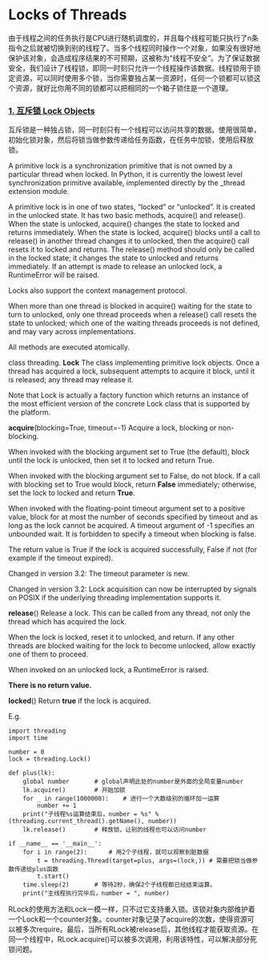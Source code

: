 # Locks of Threads 
由于线程之间的任务执行是CPU进行随机调度的，并且每个线程可能只执行了n条指令之后就被切换到别的线程了。当多个线程同时操作一个对象，如果没有很好地保护该对象，会造成程序结果的不可预期，这被称为“线程不安全”。为了保证数据安全，我们设计了线程锁，即同一时刻只允许一个线程操作该数据。线程锁用于锁定资源，可以同时使用多个锁，当你需要独占某一资源时，任何一个锁都可以锁这个资源，就好比你用不同的锁都可以把相同的一个箱子锁住是一个道理。 


### [1. 互斥锁 Lock Objects](https://docs.python.org/3/library/threading.html#lock-objects) 
互斥锁是一种独占锁，同一时刻只有一个线程可以访问共享的数据。使用很简单，初始化锁对象，然后将锁当做参数传递给任务函数，在任务中加锁，使用后释放锁。 

A primitive lock is a synchronization primitive that is not owned by a particular thread when locked.
In Python, it is currently the lowest level synchronization primitive available, implemented directly by the _thread extension module. 

A primitive lock is in one of two states, “locked” or “unlocked”.
It is created in the unlocked state. It has two basic methods, acquire() and release().
When the state is unlocked, acquire() changes the state to locked and returns immediately.
When the state is locked, acquire() blocks until a call to release() in another thread changes it to unlocked,
then the acquire() call resets it to locked and returns.
The release() method should only be called in the locked state;
it changes the state to unlocked and returns immediately.
If an attempt is made to release an unlocked lock, a RuntimeError will be raised. 

Locks also support the context management protocol. 

When more than one thread is blocked in acquire() waiting for the state to turn to unlocked,
only one thread proceeds when a release() call resets the state to unlocked;
which one of the waiting threads proceeds is not defined, and may vary across implementations. 

All methods are executed atomically. 

class threading. **Lock** 
The class implementing primitive lock objects. Once a thread has acquired a lock,
subsequent attempts to acquire it block, until it is released; any thread may release it. 

Note that Lock is actually a factory function which returns an instance of the most efficient
version of the concrete Lock class that is supported by the platform. 

**acquire**(blocking=True, timeout=-1) 
Acquire a lock, blocking or non-blocking. 

When invoked with the blocking argument set to True (the default),
block until the lock is unlocked, then set it to locked and return True. 

When invoked with the blocking argument set to False, do not block.
If a call with blocking set to True would block, return **False** immediately; otherwise, set the lock to locked and return **True**. 

When invoked with the floating-point timeout argument set to a positive value,
block for at most the number of seconds specified by timeout and as long as the lock cannot be acquired.
A timeout argument of -1 specifies an unbounded wait. It is forbidden to specify a timeout when blocking is false. 

The return value is True if the lock is acquired successfully,
False if not (for example if the timeout expired). 

Changed in version 3.2: The timeout parameter is new. 

Changed in version 3.2: Lock acquisition can now be interrupted by signals on POSIX
if the underlying threading implementation supports it. 

**release**() 
Release a lock. This can be called from any thread, not only the thread which has acquired the lock. 

When the lock is locked, reset it to unlocked, and return.
If any other threads are blocked waiting for the lock to become unlocked, allow exactly one of them to proceed. 

When invoked on an unlocked lock, a RuntimeError is raised. 

**There is no return value.** 

**locked**() 
Return **true** if the lock is acquired. 

E.g.
```
import threading
import time

number = 0
lock = threading.Lock()

def plus(lk):
    global number       # global声明此处的number是外面的全局变量number
    lk.acquire()        # 开始加锁
    for _ in range(1000000):    # 进行一个大数级别的循环加一运算
        number += 1
    print("子线程%s运算结束后，number = %s" % (threading.current_thread().getName(), number))
    lk.release()        # 释放锁，让别的线程也可以访问number

if __name__ == '__main__':
    for i in range(2):      # 用2个子线程，就可以观察到脏数据
        t = threading.Thread(target=plus, args=(lock,)) # 需要把锁当做参数传递给plus函数
        t.start()
    time.sleep(2)       # 等待2秒，确保2个子线程都已经结束运算。
    print("主线程执行完毕后，number = ", number)

```

RLock的使用方法和Lock一模一样，只不过它支持重入锁。该锁对象内部维护着一个Lock和一个counter对象。counter对象记录了acquire的次数，使得资源可以被多次require。最后，当所有RLock被release后，其他线程才能获取资源。在同一个线程中，RLock.acquire()可以被多次调用，利用该特性，可以解决部分死锁问题。 
